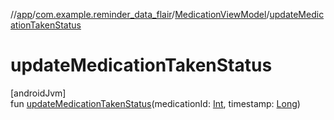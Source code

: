 //[app](../../../index.md)/[com.example.reminder_data_flair](../index.md)/[MedicationViewModel](index.md)/[updateMedicationTakenStatus](update-medication-taken-status.md)

# updateMedicationTakenStatus

[androidJvm]\
fun [updateMedicationTakenStatus](update-medication-taken-status.md)(medicationId: [Int](https://kotlinlang.org/api/latest/jvm/stdlib/kotlin/-int/index.html), timestamp: [Long](https://kotlinlang.org/api/latest/jvm/stdlib/kotlin/-long/index.html))
